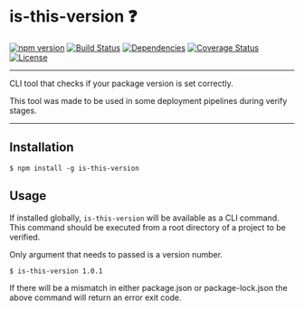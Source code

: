 # is-this-version :question:

[![npm version](https://badge.fury.io/js/is-this-version.svg)](https://badge.fury.io/js/is-this-version)
[![Build Status](https://travis-ci.com/rafalmaciejewski/is-this-version.svg?branch=master)](https://travis-ci.com/rafalmaciejewski/is-this-version)
[![Dependencies](https://img.shields.io/david/rafalmaciejewski/is-this-version.svg?style=flat-square)](https://david-dm.org/rafalmaciejewski/is-this-version)
[![Coverage Status](https://coveralls.io/repos/github/rafalmaciejewski/is-this-version/badge.svg?branch=master)](https://coveralls.io/github/rafalmaciejewski/is-this-version?branch=master)
[![License](http://img.shields.io/:license-mit-blue.svg?style=flat-square)](http://badges.mit-license.org)

---

CLI tool that checks if your package version is set correctly.

This tool was made to be used in some deployment pipelines during verify stages.

---

## Installation

```shell
$ npm install -g is-this-version
```


## Usage

If installed globally, `is-this-version` will be available as a CLI command. This command should be executed from a root directory of a project to be verified.

Only argument that needs to passed is a version number.

```shell
$ is-this-version 1.0.1
```

If there will be a mismatch in either package.json or package-lock.json the above command will return an error exit code.
